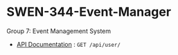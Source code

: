 # SWEN-344-Event-Manager
Group 7: Event Management System

* [API Documentation](/APIDocumentation.md) : `GET /api/user/`

